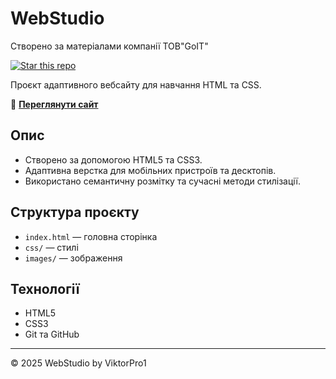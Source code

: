 # WebStudio
Створено за матеріалами компанії ТОВ"GoIT"

[![Star this repo](https://img.shields.io/github/stars/ViktorPro1/WebStudio?style=social)](https://github.com/ViktorPro1/WebStudio/stargazers)

Проєкт адаптивного вебсайту для навчання HTML та CSS.

🔗 **[Переглянути сайт](https://viktorpro1.github.io/WebStudio/)**

## Опис

- Створено за допомогою HTML5 та CSS3.
- Адаптивна верстка для мобільних пристроїв та десктопів.
- Використано семантичну розмітку та сучасні методи стилізації.

## Структура проєкту

- `index.html` — головна сторінка
- `css/` — стилі
- `images/` — зображення

## Технології

- HTML5
- CSS3
- Git та GitHub

---

© 2025 WebStudio by ViktorPro1
